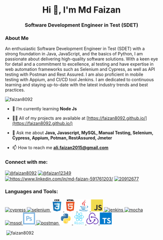 <h1 align="center">Hi 👋, I'm Md Faizan</h1>
<h3 align="center">Software Development Engineer in Test (SDET)</h3>
<h3 align="left">About Me</h3>
<p align="left">An enthusiastic Software Development Engineer in Test (SDET) with a strong foundation in Java, JavaScript, and the basics of Python, I am passionate about delivering high-quality software solutions. With a keen eye for detail and a commitment to excellence, al testing and have expertise in web automation frameworks such as Selenium and Cypress, as well as API testing with Postman and Rest Assured. I am also proficient in mobile testing with Appium, and CI/CD tool Jenkins. I am dedicated to continuous learning and staying up-to-date with the latest industry trends and best practices.</h3>

<img src="https://www.snexplores.org/wp-content/uploads/2023/02/1030_ChatGPT_feat.gif" alt="" width="400px"/>

<p align="left"> <img src="https://komarev.com/ghpvc/?username=faizan8092&label=Profile%20views&color=0e75b6&style=flat" alt="faizan8092" /> </p>

- 🌱 I’m currently learning **Node Js**

- 👨‍💻 All of my projects are available at [https://faizan8092.github.io/](https://faizan8092.github.io/)

- 💬 Ask me about **Java, Javascript, MySQL, Manual Testing, Selenium, Cypress, Appium, Potman, RestAssured, Jmeter**

- 📫 How to reach me **ali.faizan2015@gmail.com**

<h3 align="left">Connect with me:</h3>
<p align="left">
<a href="https://dev.to/@faizan8092" target="blank"><img align="center" src="https://raw.githubusercontent.com/rahuldkjain/github-profile-readme-generator/master/src/images/icons/Social/devto.svg" alt="@faizan8092" height="30" width="40" /></a>
<a href="https://twitter.com/@faizan12349" target="blank"><img align="center" src="https://raw.githubusercontent.com/rahuldkjain/github-profile-readme-generator/master/src/images/icons/Social/twitter.svg" alt="@faizan12349" height="30" width="40" /></a>
<a href="https://linkedin.com/in/https://www.linkedin.com/in/md-faizan-591761203/" target="blank"><img align="center" src="https://raw.githubusercontent.com/rahuldkjain/github-profile-readme-generator/master/src/images/icons/Social/linked-in-alt.svg" alt="https://www.linkedin.com/in/md-faizan-591761203/" height="30" width="40" /></a>
<a href="https://stackoverflow.com/users/20912677" target="blank"><img align="center" src="https://raw.githubusercontent.com/rahuldkjain/github-profile-readme-generator/master/src/images/icons/Social/stack-overflow.svg" alt="20912677" height="30" width="40" /></a>
</p>

<h3 align="left">Languages and Tools:</h3>
<p align="left"> <a href="https://www.cypress.io" target="_blank" rel="noreferrer"> <img src="https://raw.githubusercontent.com/simple-icons/simple-icons/6e46ec1fc23b60c8fd0d2f2ff46db82e16dbd75f/icons/cypress.svg" alt="cypress" width="40" height="40"/> </a> <a href="https://www.selenium.dev" target="_blank" rel="noreferrer"> <img src="https://raw.githubusercontent.com/detain/svg-logos/780f25886640cef088af994181646db2f6b1a3f8/svg/selenium-logo.svg" alt="selenium" width="40" height="40"/> </a> <a href="https://www.w3schools.com/css/" target="_blank" rel="noreferrer"> <img src="https://raw.githubusercontent.com/devicons/devicon/master/icons/css3/css3-original-wordmark.svg" alt="css3" width="40" height="40"/> </a> <a href="https://www.w3.org/html/" target="_blank" rel="noreferrer"> <img src="https://raw.githubusercontent.com/devicons/devicon/master/icons/html5/html5-original-wordmark.svg" alt="html5" width="40" height="40"/> </a> <a href="https://www.java.com" target="_blank" rel="noreferrer"> <img src="https://raw.githubusercontent.com/devicons/devicon/master/icons/java/java-original.svg" alt="java" width="40" height="40"/> </a> <a href="https://developer.mozilla.org/en-US/docs/Web/JavaScript" target="_blank" rel="noreferrer"> <img src="https://raw.githubusercontent.com/devicons/devicon/master/icons/javascript/javascript-original.svg" alt="javascript" width="40" height="40"/> </a> <a href="https://www.jenkins.io" target="_blank" rel="noreferrer"> <img src="https://www.vectorlogo.zone/logos/jenkins/jenkins-icon.svg" alt="jenkins" width="40" height="40"/> </a> <a href="https://mochajs.org" target="_blank" rel="noreferrer"> <img src="https://www.vectorlogo.zone/logos/mochajs/mochajs-icon.svg" alt="mocha" width="40" height="40"/> </a> <a href="https://www.microsoft.com/en-us/sql-server" target="_blank" rel="noreferrer"> <img src="https://www.svgrepo.com/show/303229/microsoft-sql-server-logo.svg" alt="mssql" width="40" height="40"/> </a> <a href="https://www.photoshop.com/en" target="_blank" rel="noreferrer"> <img src="https://raw.githubusercontent.com/devicons/devicon/master/icons/photoshop/photoshop-line.svg" alt="photoshop" width="40" height="40"/> </a> <a href="https://postman.com" target="_blank" rel="noreferrer"> <img src="https://www.vectorlogo.zone/logos/getpostman/getpostman-icon.svg" alt="postman" width="40" height="40"/> </a> <a href="https://www.python.org" target="_blank" rel="noreferrer"> <img src="https://raw.githubusercontent.com/devicons/devicon/master/icons/python/python-original.svg" alt="python" width="40" height="40"/> </a> <a href="https://reactjs.org/" target="_blank" rel="noreferrer"> <img src="https://raw.githubusercontent.com/devicons/devicon/master/icons/react/react-original-wordmark.svg" alt="react" width="40" height="40"/> </a> <a href="https://redux.js.org" target="_blank" rel="noreferrer"> <img src="https://raw.githubusercontent.com/devicons/devicon/master/icons/redux/redux-original.svg" alt="redux" width="40" height="40"/> </a>  <a href="https://www.typescriptlang.org/" target="_blank" rel="noreferrer"> <img src="https://raw.githubusercontent.com/devicons/devicon/master/icons/typescript/typescript-original.svg" alt="typescript" width="40" height="40"/> </a> </p>

<p>&nbsp;<img align="center" src="https://github-readme-stats.vercel.app/api?username=faizan8092&show_icons=true&locale=en" alt="faizan8092" /></p>

